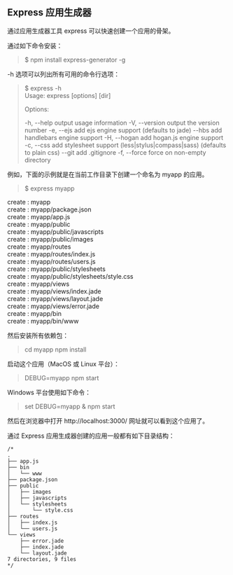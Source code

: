 

Express 应用生成器
------------------
通过应用生成器工具 express 可以快速创建一个应用的骨架。  
  
  
通过如下命令安装：  
> $ npm install express-generator -g

-h 选项可以列出所有可用的命令行选项：  
> $ express -h  
> Usage: express [options] [dir]
>
> Options:
>
>   -h, --help          output usage information
>   -V, --version       output the version number
>   -e, --ejs           add ejs engine support (defaults to jade)
>       --hbs           add handlebars engine support
>   -H, --hogan         add hogan.js engine support
>   -c, --css <engine>  add stylesheet <engine> support (less|stylus|compass|sass) (defaults to plain css)
>       --git           add .gitignore
>   -f, --force         force on non-empty directory
  
  
例如，下面的示例就是在当前工作目录下创建一个命名为 myapp 的应用。  
  
> $ express myapp
  
   create : myapp  
   create : myapp/package.json  
   create : myapp/app.js  
   create : myapp/public  
   create : myapp/public/javascripts  
   create : myapp/public/images  
   create : myapp/routes  
   create : myapp/routes/index.js  
   create : myapp/routes/users.js  
   create : myapp/public/stylesheets  
   create : myapp/public/stylesheets/style.css  
   create : myapp/views  
   create : myapp/views/index.jade  
   create : myapp/views/layout.jade  
   create : myapp/views/error.jade  
   create : myapp/bin  
   create : myapp/bin/www  
  
然后安装所有依赖包：  
> cd myapp 
> npm install
  
启动这个应用（MacOS 或 Linux 平台）：  
> DEBUG=myapp npm start
  
Windows 平台使用如下命令：  
> set DEBUG=myapp & npm start

  
然后在浏览器中打开 http://localhost:3000/ 网址就可以看到这个应用了。   
  

通过 Express 应用生成器创建的应用一般都有如下目录结构：  

```nodejs
/* 
.
├── app.js
├── bin
│   └── www
├── package.json
├── public
│   ├── images
│   ├── javascripts
│   └── stylesheets
│       └── style.css
├── routes
│   ├── index.js
│   └── users.js
└── views
    ├── error.jade
    ├── index.jade
    └── layout.jade
7 directories, 9 files
*/
```




